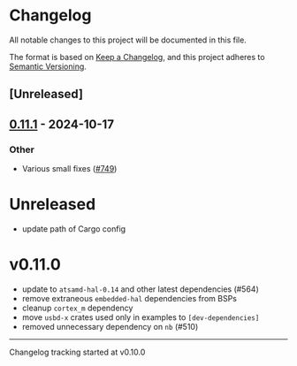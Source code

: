 # Changelog

All notable changes to this project will be documented in this file.

The format is based on [Keep a Changelog](https://keepachangelog.com/en/1.0.0/),
and this project adheres to [Semantic Versioning](https://semver.org/spec/v2.0.0.html).

## [Unreleased]

## [0.11.1](https://github.com/jbeaurivage/atsamd/compare/trinket_m0-0.11.0...trinket_m0-0.11.1) - 2024-10-17

### Other

- Various small fixes ([#749](https://github.com/jbeaurivage/atsamd/pull/749))
# Unreleased

- update path of Cargo config

# v0.11.0

- update to `atsamd-hal-0.14` and other latest dependencies (#564)
- remove extraneous `embedded-hal` dependencies from BSPs
- cleanup `cortex_m` dependency
- move `usbd-x` crates used only in examples to `[dev-dependencies]`
- removed unnecessary dependency on `nb` (#510)

---

Changelog tracking started at v0.10.0
